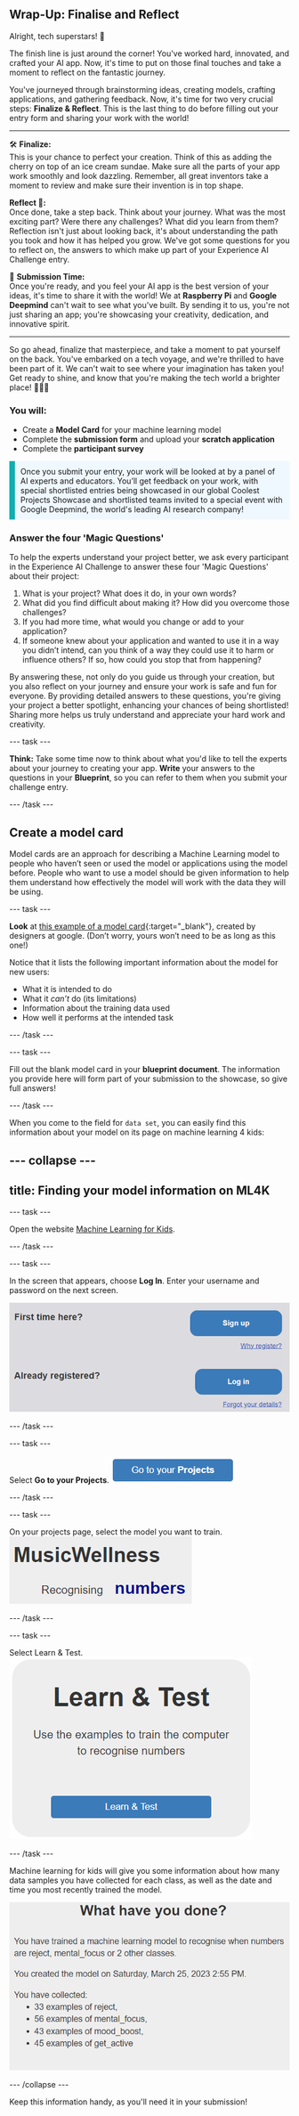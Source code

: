 ## Wrap-Up: Finalise and Reflect

Alright, tech superstars! 🌟

The finish line is just around the corner! You've worked hard, innovated, and crafted your AI app. Now, it's time to put on those final touches and take a moment to reflect on the fantastic journey.

You've journeyed through brainstorming ideas, creating models, crafting applications, and gathering feedback. Now, it's time for two very crucial steps: **Finalize & Reflect**. This is the last thing to do before filling out your entry form and sharing your work with the world!

---

🛠️ **Finalize:**  
This is your chance to perfect your creation. Think of this as adding the cherry on top of an ice cream sundae. Make sure all the parts of your app work smoothly and look dazzling. Remember, all great inventors take a moment to review and make sure their invention is in top shape.

**Reflect 🤔:**  
Once done, take a step back. Think about your journey. What was the most exciting part? Were there any challenges? What did you learn from them? Reflection isn't just about looking back, it's about understanding the path you took and how it has helped you grow. We've got some questions for you to reflect on, the answers to which make up part of your Experience AI Challenge entry.

🚀 **Submission Time:**  
Once you're ready, and you feel your AI app is the best version of your ideas, it's time to share it with the world! We at **Raspberry Pi** and **Google Deepmind** can't wait to see what you've built. By sending it to us, you're not just sharing an app; you're showcasing your creativity, dedication, and innovative spirit.

---

So go ahead, finalize that masterpiece, and take a moment to pat yourself on the back. You've embarked on a tech voyage, and we're thrilled to have been part of it. We can't wait to see where your imagination has taken you! Get ready to shine, and know that you're making the tech world a brighter place! 🚀🎉🥳

### You will:
+ Create a **Model Card** for your machine learning model
+ Complete the **submission form** and upload your **scratch application**
+ Complete the **participant survey**


<p style='border-left: solid; border-width:10px; border-color: #0faeb0; background-color: aliceblue; padding: 10px;'>
Once you submit your entry, your work will be looked at by a panel of AI experts and educators. You’ll get feedback on your work, with special shortlisted entries being showcased in our global Coolest Projects Showcase and shortlisted teams invited to a special event with Google Deepmind, the world's leading AI research company!
</p>

### Answer the four 'Magic Questions'
To help the experts understand your project better, we ask every participant in the Experience AI Challenge to answer these four 'Magic Questions' about their project:

1. What is your project? What does it do, in your own words? 
2. What did you find difficult about making it? How did you overcome those challenges?
3. If you had more time, what would you change or add to your application?
4. If someone knew about your application and wanted to use it in a way you didn’t intend, can you think of a way they could use it to harm or influence others? If so, how could you stop that from happening?

By answering these, not only do you guide us through your creation, but you also reflect on your journey and ensure your work is safe and fun for everyone. By providing detailed answers to these questions, you're giving your project a better spotlight, enhancing your chances of being shortlisted! Sharing more helps us truly understand and appreciate your hard work and creativity.

--- task ---

**Think:** Take some time now to think about what you'd like to tell the experts about your journey to creating your app. 
**Write** your answers to the questions in your **Blueprint**, so you can refer to them when you submit your challenge entry.

--- /task ---


## Create a model card
Model cards are an approach for describing a Machine Learning model to people who haven’t seen or used the model or applications using the model before. People who want to use a model should be given information to help them understand how effectively the model will work with the data they will be using.

--- task ---

**Look** at [this example of a model card](https://modelcards.withgoogle.com/face-detection){:target="_blank"}, created by designers at google. (Don’t worry, yours won’t need to be as long as this one!)

Notice that it lists the following important information about the model for new users: 
+ What it is intended to do 
+ What it *can’t* do (its limitations)
+ Information about the training data used
+ How well it performs at the intended task

--- /task ---

--- task ---

Fill out the blank model card in your **blueprint document**. The information you provide here will form part of your submission to the showcase, so give full answers!

--- /task ---

When you come to the field for `data set`, you can easily find this information about your model on its page on machine learning 4 kids:

--- collapse ---
---
title: Finding your model information on ML4K
---

--- task ---

Open the website [Machine Learning for Kids](https://machinelearningforkids.co.uk/#!/login).

--- /task ---

--- task ---

In the screen that appears, choose **Log In**. Enter your username and password on the next screen.

![A picture of the blue log in button](images/singup_login.png)

--- /task ---

--- task ---

Select **Go to your Projects**.
![Image of the blue go to your projects button on machine learning for kids](images/go2projects.png)

--- /task ---

--- task ---

On your projects page, select the model you want to train.
![](images/model_name.png)

--- /task ---

--- task ---

Select Learn & Test.
![](images/learn_test.png)

--- /task ---

 Machine learning for kids will give you some information about how many data samples you have collected for each class, as well as the date and time you most recently trained the model.

![](images/trained_model.png)

--- /collapse ---


Keep this information handy, as you'll need it in your submission!


